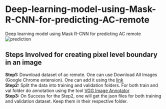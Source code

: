 # Deep-learning-model-using-Mask-R-CNN-for-predicting-AC-remote
Deep learning model using Mask R-CNN for predicting AC remote  
![prediction](https://user-images.githubusercontent.com/39157936/91271109-4ca23c00-e797-11ea-8f4b-85ed8cc2ece9.png)  

## Steps Involved for creating pixel level boundary in an image  
**Step1:** Download dataset of ac remote. One can use Download All Images (Google Chrome extension). One can add it using the [link](https://chrome.google.com/webstore/detail/download-all-images/ifipmflagepipjokmbdecpmjbibjnakm?hl=en)  
**Step2:** Split the data into training and validation folders. For both train and val folder do annotation using the tool [VGG Image Annotator](https://www.robots.ox.ac.uk/~vgg/software/via/via.html)  
**Step3:** On Success for the Step2, one will get the json files for both training and validation dataset. Keep them in their respective folder.   






